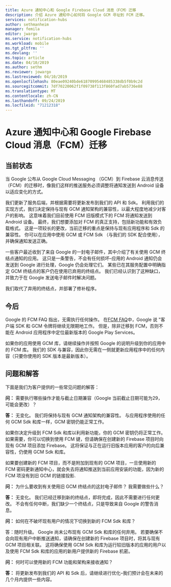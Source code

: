 ```yaml
---
title: Azure 通知中心和 Google Firebase Cloud 消息（FCM）迁移
description: 介绍 Azure 通知中心如何将 Google GCM 寻址到 FCM 迁移。
services: notification-hubs
author: sethmanheim
manager: femila
editor: jwargo
ms.service: notification-hubs
ms.workload: mobile
ms.tgt_pltfrm: ''
ms.devlang: ''
ms.topic: article
ms.date: 04/10/2019
ms.author: sethm
ms.reviewer: jowargo
ms.lastreviewed: 04/10/2019
ms.openlocfilehash: 80eae09240bde61870995468485338db5f0b9c2d
ms.sourcegitcommit: 7df70220062f1f09738f113f860fad7ab5736e88
ms.translationtype: MT
ms.contentlocale: zh-CN
ms.lasthandoff: 09/24/2019
ms.locfileid: "71212318"
---
```

# <a name="azure-notification-hubs-and-the-google-firebase-cloud-messaging-fcm-migration"></a>Azure 通知中心和 Google Firebase Cloud 消息（FCM）迁移

## <a name="current-state"></a>当前状态

当 Google 公布从 Google Cloud Messaging （GCM）到 Firebase 云消息传送（FCM）的迁移时，像我们这样的推送服务必须调整将通知发送到 Android 设备以适应变化的方式。

我们更新了服务后端，并根据需要将更新发布到我们的 API 和 Sdk。 利用我们的实现方式，我们决定保持与现有 GCM 通知架构的兼容性，以最大程度地减少对客户的影响。 这意味着我们目前使用 FCM 旧版模式下的 FCM 将通知发送到 Android 设备。 最终，我们想要添加对 FCM 的真正支持，包括新功能和有效负载格式。 这是一项较长的更改，当前迁移的重点是保持与现有应用程序和 Sdk 的兼容性。 你可以在应用中使用 GCM 或 FCM Sdk （与我们的 SDK 配合使用），并确保通知发送正确。

一些客户最近收到了来自 Google 的一封电子邮件，其中介绍了有关使用 GCM 终结点通知的应用。 这只是一条警告，不会有任何损坏–应用的 Android 通知仍会发送到 Google 进行处理，Google 仍会处理它们。 某些已在其服务配置中明确指定 GCM 终结点的客户仍在使用已弃用的终结点。 我们已经认识到了这种缺口，并致力于在 Google 发送电子邮件时解决问题。

我们取代了弃用的终结点，并部署了修补程序。

## <a name="going-forward"></a>今后

Google 的 FCM FAQ 指出，无需执行任何操作。 在[FCM FAQ](https://developers.google.com/cloud-messaging/faq)中，Google 说 "客户端 SDK 和 GCM 令牌将继续无限期地工作。 但是，除非迁移到 FCM，否则不能在 Android 应用程序中定位最新版本的 Google Play Services。

如果你的应用使用 GCM 库，请继续操作并按照 Google 的说明升级到你的应用中的 FCM 库。 我们的 SDK 与兼容，因此你无需在一侧就更新应用程序中的任何内容（只要你使用的 SDK 版本是最新版本）。

## <a name="questions-and-answers"></a>问题和解答

下面是我们为客户提供的一些常见问题的解答：

**问：** 需要执行哪些操作才能与截止日期兼容（Google 当前截止日期可能为29，可能会更改）？

**答：** 无变化。 我们将保持与现有 GCM 通知架构的兼容性。 与应用程序使用的任何 GCM Sdk 和库一样，GCM 密钥仍能正常工作。

如果你决定升级到 FCM Sdk 和库以利用新功能，你的 GCM 密钥仍将正常工作。 如果需要，你可以切换到使用 FCM 键，但请确保在创建新的 Firebase 项目时向现有 GCM 项目添加 Firebase。 这将保证与正在运行旧版本应用的客户的向后兼容性，仍使用 GCM Sdk 和库。

如果要创建新的 FCM 项目，而不是附加到现有的 GCM 项目，一旦使用新的 FCM 密码更新通知中心，就会失去将通知推送到当前应用安装的功能，因为新的 FCM 项没有到旧 GCM 的链接投影.

**问：** 为什么要收到有关使用旧 GCM 终结点的这封电子邮件？ 我需要做些什么？

**答：** 无变化。 我们已经迁移到新的终结点，即将完成，因此不需要进行任何更改。 不会有任何中断，我们缺少一个终结点，只是导致来自 Google 的警告消息。

**问：** 如何在不破坏现有用户的情况下切换到新的 FCM Sdk 和库？

答：随时升级。 Google 尚未公布现有 GCM Sdk 和库的任何弃用。 若要确保不会向现有用户中断推送通知，请确保在创建新的 Firebase 项目时，将其与现有 GCM 项目相关联。 这将确保使用 GCM Sdk 和库为运行较旧版本的应用的用户以及使用 FCM Sdk 和库的应用的新用户提供新的 Firebase 机密。

**问：** 何时可以使用新的 FCM 功能和架构来接收通知？

**答：** 将更新发布到我们的 API 和 Sdk 后，请继续进行优化–我们预计会在未来的几个月内提供一些内容。
